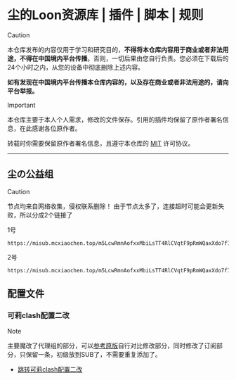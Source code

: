 # 尘的Loon资源库 | 插件 | 脚本 | 规则

> [!CAUTION]
> 本仓库发布的内容仅用于学习和研究目的，**不得将本仓库内容用于商业或者非法用途，不得在中国境内平台传播**。否则，一切后果由您自行负责。您必须在下载后的24个小时之内，从您的设备中彻底删除上述内容。
> 
> **如有发现在中国境内平台传播本仓库内容的，以及存在商业或者非法用途的，请向平台举报。**

> [!IMPORTANT]
> 本仓库主要于本人个人需求，修改的文件保存。引用的插件均保留了原作者署名信息，在此感谢各位原作者。
> 
> 转载时你需要保留原作者署名信息，且遵守本仓库的 [MIT](LICENSE.md) 许可协议。

------

## 尘の公益组
> [!CAUTION]
> 节点均来自网络收集，侵权联系删除！
> 由于节点太多了，连接超时可能会更新失败，所以分成2个链接了

1号
```
https://misub.mcxiaochen.top/m5LcwRmnAofxxMbiLsTT4RlCVqtF9pRmWQaxXdo7f7COsOfAal3P7Gaes3I7gZj6/free1
```
2号
```
https://misub.mcxiaochen.top/m5LcwRmnAofxxMbiLsTT4RlCVqtF9pRmWQaxXdo7f7COsOfAal3P7Gaes3I7gZj6/free2
```

## 配置文件

### 可莉clash配置二改
  > [!NOTE]
  > 主要魔改了代理组的部分，可以[参考原版](https://github.com/luestr/ProxyResource/tree/main/Tool/Clash/Config)自行对比修改部分，同时修改了订阅部分，只保留一条，初级放到SUB了，不需要重复添加了。
  - [跳转可莉clash配置二改](https://github.com/mcxiaochenn/ProxyResource/blob/main/Clash/Config/Clash_Sample_Configuration_By_iKeLee_%E5%B0%98%E4%BA%8C%E6%94%B9.yaml)
